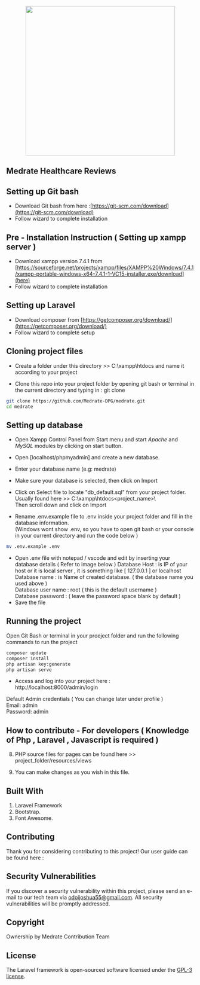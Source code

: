 <p align="center"><img src="https://medrate.nexmatics.africa/public/7776056916445910b95139.png" width="400"></p>
<p align="center"><h2>Medrate Healthcare Reviews</h2></p>

##  Setting up Git bash 
- Download Git bash from here :[https://git-scm.com/download](https://git-scm.com/download)
- Follow wizard to complete installation

## Pre - Installation Instruction ( Setting up xampp server )
- Download xampp version 7.4.1 from [https://sourceforge.net/projects/xampp/files/XAMPP%20Windows/7.4.1/xampp-portable-windows-x64-7.4.1-1-VC15-installer.exe/download](here)
- Follow wizard to complete installation

##  Setting up Laravel 
- Download composer from [https://getcomposer.org/download/](https://getcomposer.org/download/)
- Follow wizard to complete setup


## Cloning project files
- Create a folder under this directory >> C:\xampp\htdocs and name it according to your project

- Clone this repo into your project folder by opening git bash or terminal  in the current directory and typing in : git clone 
```bash
git clone https://github.com/Medrate-DPG/medrate.git
cd medrate
```

## Setting up database
- Open Xampp Control Panel from Start menu and start *Apache* and *MySQL* modules by clicking on start button.

- Open [localhost/phpmyadmin] and create a new database.

- Enter your database name (e.g: medrate)

- Make sure your database is selected, then click on Import 

- Click on Select file to locate "db_default.sql" from your project folder. Usually found here >> C:\xampp\htdocs\<project_name>\ <br /> 
Then scroll down and click on Import

- Rename .env.example file to .env inside your project folder and fill in the database information. <br />
(Windows wont show .env, so you have to open git bash or your console in your current directory and run the code below ) <br />
```bash
mv .env.example .env
```
- Open .env file with notepad / vscode and edit by inserting your database details ( Refer to image below )
  Database Host : is IP of your host or it is local server , it is something like [ 127.0.0.1 ] or localhost <br />
  Database name : is Name of created database. ( the database name you used above ) <br />
  Database user name : root ( this is the default username ) <br />
  Database password   : ( leave the password space blank by default ) <br />
- Save the file


## Running the project

Open Git Bash or terminal in your proeject folder and run the following commands to run the project <br />
```bash
composer update
composer install
php artisan key:generate
php artisan serve

```
- Access and log into your project here : http://localhost:8000/admin/login

Default Admin credentials ( You can change later under profile ) <br />
Email: admin <br />
Password: admin <br />


## How to contribute - For developers ( Knowledge of Php , Laravel , Javascript is required )
8. PHP source files for pages can be found here >> project_folder/resources/views

9. You can make changes as you wish in this file.


## Built With
1.	Laravel Framework 
4.	Bootstrap.
5.	Font Awesome.

## Contributing

Thank you for considering contributing to this project! Our user guide can be found here :

## Security Vulnerabilities

If you discover a security vulnerability within this project, please send an e-mail to our tech team via [odoijoshua55@gmail.com](mailto:odoijoshua55@gmail.com). All security vulnerabilities will be promptly addressed.

## Copyright
Ownership by Medrate Contribution Team

## License

The Laravel framework is open-sourced software licensed under the [GPL-3 license](https://opensource.org/license/gpl-3-0/).
